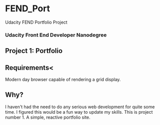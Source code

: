 # FEND_Port
Udacity FEND Portfolio Project

<h3>Udacity Front End Developer Nanodegree</h3>
<h2>Project 1: Portfolio</h2>

<h2>Requirements<</h2>
<p>Modern day browser capable of rendering a grid display.</p>

<h2>Why?</h2>
<p>I haven't had the need to do any serious web development for quite some time.
I figured this would be a fun way to update my skills. This is project number 1. A simple, reactive portfolio site.</p>
